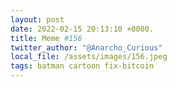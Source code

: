 ```yaml
---
layout: post
date: 2022-02-15 20:13:10 +0000.
title: Meme #156
twitter_author: "@Anarcho_Curious"
local_file: /assets/images/156.jpeg
tags: batman cartoon fix-bitcoin
---
```


